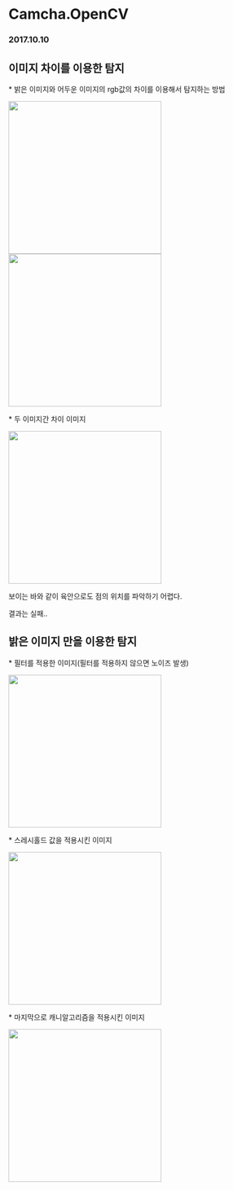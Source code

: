 # Camcha.OpenCV
### 2017.10.10
이미지 차이를 이용한 탐지
-------------

<p>* 밝은 이미지와 어두운 이미지의 rgb값의 차이를 이용해서 탐지하는 방법</p>
<div>
<img src=https://raw.githubusercontent.com/SoftMilkTea/Dataset/master/images/bright_spot.jpg width=300>

<img src=https://raw.githubusercontent.com/SoftMilkTea/Dataset/master/images/dark_spot.jpg width=300>
</div>

<p>* 두 이미지간 차이 이미지</p>
<img src=https://raw.githubusercontent.com/SoftMilkTea/Dataset/master/images/subtarction_image.jpg width=300>

보이는 바와 같이 육안으로도 점의 위치를 파악하기 어렵다.

결과는 실패..

밝은 이미지 만을 이용한 탐지
-------------

<p>* 필터를 적용한 이미지(필터를 적용하지 않으면 노이즈 발생)</p>
<img src=https://raw.githubusercontent.com/SoftMilkTea/Dataset/master/images/spot_origin_image.jpg width=300>

<p>* 스레시홀드 값을 적용시킨 이미지</p>
<img src=https://raw.githubusercontent.com/SoftMilkTea/Dataset/master/images/spot_threshhold_img.jpg width=300>

<p>* 마지막으로 캐니알고리즘을 적용시킨 이미지</p>
<img src=https://raw.githubusercontent.com/SoftMilkTea/Dataset/master/images/spot_canney_img.jpg width=300>



